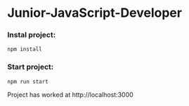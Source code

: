 # Junior-JavaScript-Developer

### Instal project:

`npm install`

### Start project:

`npm run start`

Project has worked at http://localhost:3000
